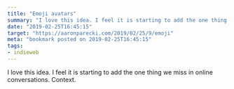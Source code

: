 ```yaml
---
title: "Emoji avatars"
summary: "I love this idea. I feel it is starting to add the one thing we miss in online conversations. Context."
date: "2019-02-25T16:45:15"
target: "https://aaronparecki.com/2019/02/25/9/emoji"
meta: "bookmark posted on 2019-02-25T16:45:15"
tags:
- indieweb
---
```

I love this idea. I feel it is starting to add the one thing we miss in online conversations. Context.
